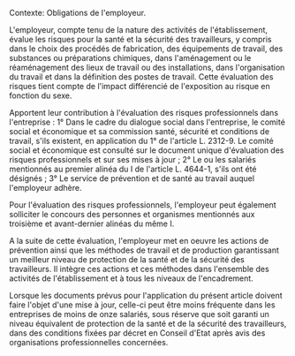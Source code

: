 Contexte: Obligations de l'employeur.

L'employeur, compte tenu de la nature des activités de l'établissement, évalue les risques pour la santé et la sécurité des travailleurs, y compris dans le choix des procédés de fabrication, des équipements de travail, des substances ou préparations chimiques, dans l'aménagement ou le réaménagement des lieux de travail ou des installations, dans l'organisation du travail et dans la définition des postes de travail. Cette évaluation des risques tient compte de l'impact différencié de l'exposition au risque en fonction du sexe.

Apportent leur contribution à l'évaluation des risques professionnels dans l'entreprise : 1° Dans le cadre du dialogue social dans l'entreprise, le comité social et économique et sa commission santé, sécurité et conditions de travail, s'ils existent, en application du 1° de l'article L. 2312-9. Le comité social et économique est consulté sur le document unique d'évaluation des risques professionnels et sur ses mises à jour ; 2° Le ou les salariés mentionnés au premier alinéa du I de l'article L. 4644-1, s'ils ont été désignés ; 3° Le service de prévention et de santé au travail auquel l'employeur adhère.

Pour l'évaluation des risques professionnels, l'employeur peut également solliciter le concours des personnes et organismes mentionnés aux troisième et avant-dernier alinéas du même I.

A la suite de cette évaluation, l'employeur met en oeuvre les actions de prévention ainsi que les méthodes de travail et de production garantissant un meilleur niveau de protection de la santé et de la sécurité des travailleurs. Il intègre ces actions et ces méthodes dans l'ensemble des activités de l'établissement et à tous les niveaux de l'encadrement.

Lorsque les documents prévus pour l'application du présent article doivent faire l'objet d'une mise à jour, celle-ci peut être moins fréquente dans les entreprises de moins de onze salariés, sous réserve que soit garanti un niveau équivalent de protection de la santé et de la sécurité des travailleurs, dans des conditions fixées par décret en Conseil d'Etat après avis des organisations professionnelles concernées.